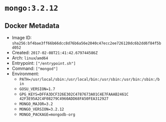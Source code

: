 # `mongo:3.2.12`

## Docker Metadata

- Image ID: `sha256:bf4bae3ff66b66dcc8d76b6a56e2040c47ecc2ee726120dc6b2dd6f84f5bd052`
- Created: `2017-02-08T21:41:42.679744586Z`
- Arch: `linux`/`amd64`
- Entrypoint: `["/entrypoint.sh"]`
- Command: `["mongod"]`
- Environment:
  - `PATH=/usr/local/sbin:/usr/local/bin:/usr/sbin:/usr/bin:/sbin:/bin`
  - `GOSU_VERSION=1.7`
  - `GPG_KEYS=DFFA3DCF326E302C4787673A01C4E7FAAAB2461C 	42F3E95A2C4F08279C4960ADD68FA50FEA312927`
  - `MONGO_MAJOR=3.2`
  - `MONGO_VERSION=3.2.12`
  - `MONGO_PACKAGE=mongodb-org`
